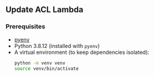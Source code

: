 ## Update ACL Lambda

### Prerequisites

- [pyenv](https://github.com/pyenv/pyenv#installation)
- Python 3.8.12 (installed with `pyenv`)
- A virtual environment (to keep dependencies isolated):
  ```bash
  python -m venv venv
  source venv/bin/activate
  ```
